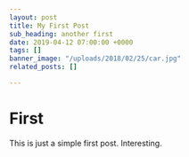 ```yaml
---
layout: post
title: My First Post
sub_heading: another first
date: 2019-04-12 07:00:00 +0000
tags: []
banner_image: "/uploads/2018/02/25/car.jpg"
related_posts: []

---
```

# First

This is just a simple first post. Interesting.